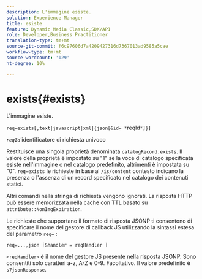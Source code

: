 ```yaml
---
description: L'immagine esiste.
solution: Experience Manager
title: esiste
feature: Dynamic Media Classic,SDK/API
role: Developer,Business Practitioner
translation-type: tm+mt
source-git-commit: f6c97606d7a4209427316d7367013ad9585a5cae
workflow-type: tm+mt
source-wordcount: '129'
ht-degree: 10%

---
```



# exists{#exists}

L&#39;immagine esiste.

`req=exists[,text|javascript|xml|{json[&id= *`reqId`*]}]`

*`reqId`* identificatore di richiesta univoco

Restituisce una singola proprietà denominata `catalogRecord.exists`. Il valore della proprietà è impostato su &quot;1&quot; se la voce di catalogo specificata esiste nell&#39;immagine o nel catalogo predefinito, altrimenti è impostata su &quot;0&quot;. `req=exists` le richieste in base al  `/is/content` contesto indicano la presenza o l&#39;assenza di un record specificato nel catalogo dei contenuti statici.

Altri comandi nella stringa di richiesta vengono ignorati. La risposta HTTP può essere memorizzata nella cache con TTL basato su `attribute::NonImgExpiration`.

Le richieste che supportano il formato di risposta JSONP ti consentono di specificare il nome del gestore di callback JS utilizzando la sintassi estesa del parametro `req=` :

`req=...,json [&handler = reqHandler ]`

`<reqHandler>` è il nome del gestore JS presente nella risposta JSONP. Sono consentiti solo caratteri a-z, A-Z e 0-9. Facoltativo. Il valore predefinito è `s7jsonResponse`.

